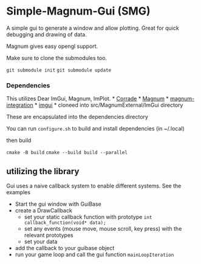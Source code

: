 # Simple-Magnum-Gui (SMG)

A simple gui to generate a window and allow plotting.
Great for quick debugging and drawing of data. 

Magnum gives easy opengl support.

Make sure to clone the submodules too.

`git submodule init`
`git submodule update`

### Dependencies

This utilizes Dear ImGui, Magnum, ImPlot.
    * [Corrade](github.com/mosra/corrade)
    * [Magnum](github.com/mosra/magnum)
    * [magnum-integration](https://github.com/mosra/magnum-integration)
    * [imgui](https://github.com/ocornut/imgui)
        * cloneed into src/MagnumExternal/ImGui directory

These are encapsulated into the dependencies directory

You can run `configure.sh` to build and install dependencies (in ~/.local)

then build

`cmake -B build`
`cmake --build build --parallel`

 ## utilizing the library
Gui uses a naive callback system to enable different systems.
See the examples
 * Start the gui window with GuiBase
 * create a DrawCallback
    * set your static callback function with prototype 
        ` int callback_function(void* data); `
    * set any events (mouse move, mouse scroll, key press) with the relevant prototypes
    * set your data
* add the callback to your guibase object
* run your game loop and call the gui function `mainLoopIteration`






